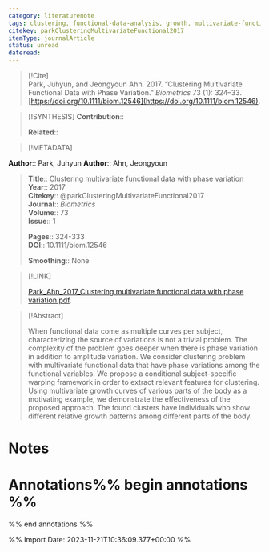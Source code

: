 ```yaml
---
category: literaturenote
tags: clustering, functional-data-analysis, growth, multivariate-functional-data, registration
citekey: parkClusteringMultivariateFunctional2017
itemType: journalArticle
status: unread  
dateread:  
---
```


> [!Cite]  
> Park, Juhyun, and Jeongyoun Ahn. 2017. “Clustering Multivariate Functional Data with Phase Variation.” _Biometrics_ 73 (1): 324–33. [https://doi.org/10.1111/biom.12546](https://doi.org/10.1111/biom.12546).

> [!SYNTHESIS] 
>**Contribution**::
>
>**Related**:: 
>

> [!METADATA]  
>
**Author**:: Park, Juhyun
**Author**:: Ahn, Jeongyoun<br>
> **Title**:: Clustering multivariate functional data with phase variation    
> **Year**:: 2017     
> **Citekey**:: @parkClusteringMultivariateFunctional2017    
>**Journal**:: *Biometrics*    
>**Volume**:: 73    
>**Issue**:: 1     
>    
>    
>     
> **Pages**:: 324-333    
>**DOI**:: 10.1111/biom.12546    
>
>**Smoothing**:: None

> [!LINK] 
>
> [Park_Ahn_2017_Clustering multivariate functional data with phase variation.pdf](file:///Users/steven/Library/CloudStorage/GoogleDrive-steven.golovkine@ul.ie/My%20Drive/bibliography/Biometrics/2017/Park_Ahn_2017_Clustering%20multivariate%20functional%20data%20with%20phase%20variation.pdf).

>[!Abstract]
>
>When functional data come as multiple curves per subject, characterizing the source of variations is not a trivial problem. The complexity of the problem goes deeper when there is phase variation in addition to amplitude variation. We consider clustering problem with multivariate functional data that have phase variations among the functional variables. We propose a conditional subject-specific warping framework in order to extract relevant features for clustering. Using multivariate growth curves of various parts of the body as a motivating example, we demonstrate the effectiveness of the proposed approach. The found clusters have individuals who show different relative growth patterns among different parts of the body.
>>


# Notes<br>
# Annotations%% begin annotations %%  
 
  
%% end annotations %%

%% Import Date: 2023-11-21T10:36:09.377+00:00 %%
